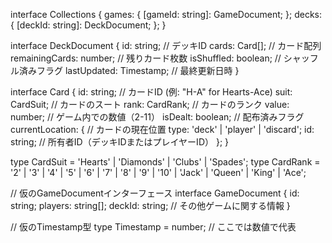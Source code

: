 interface Collections {
  games: {
    [gameId: string]: GameDocument;
  };
  decks: {
    [deckId: string]: DeckDocument;
  };
}

interface DeckDocument {
  id: string;                 // デッキID
  cards: Card[];             // カード配列
  remainingCards: number;    // 残りカード枚数
  isShuffled: boolean;       // シャッフル済みフラグ
  lastUpdated: Timestamp;    // 最終更新日時
}

interface Card {
  id: string;               // カードID (例: "H-A" for Hearts-Ace)
  suit: CardSuit;          // カードのスート
  rank: CardRank;          // カードのランク
  value: number;           // ゲーム内での数値（2-11）
  isDealt: boolean;        // 配布済みフラグ
  currentLocation: {       // カードの現在位置
    type: 'deck' | 'player' | 'discard';
    id: string;            // 所有者ID（デッキIDまたはプレイヤーID）
  };
}

type CardSuit = 'Hearts' | 'Diamonds' | 'Clubs' | 'Spades';
type CardRank = '2' | '3' | '4' | '5' | '6' | '7' | '8' | '9' | '10' | 'Jack' | 'Queen' | 'King' | 'Ace';

// 仮のGameDocumentインターフェース
interface GameDocument {
    id: string;
    players: string[];
    deckId: string;
    // その他ゲームに関する情報
}

// 仮のTimestamp型
type Timestamp = number; // ここでは数値で代表